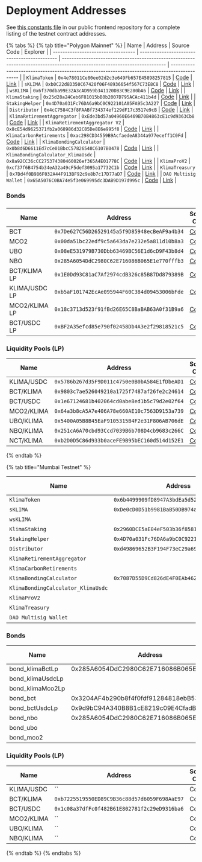 # Deployment Addresses

See [this constants file](https://github.com/KlimaDAO/klimadao/blob/441bb1931a937d263829ca831fa157c652330aea/lib/constants/index.ts#L24) in our public frontend repository for a complete listing of the testnet contract addresses.

{% tabs %}
{% tab title="Polygon Mainnet" %}
| Name                               | Address                                      | Source Code                                                                                                               | Explorer                                                                                      |
| ---------------------------------- | -------------------------------------------- | ------------------------------------------------------------------------------------------------------------------------- | --------------------------------------------------------------------------------------------- |
| `KlimaToken`                       | `0x4e78011Ce80ee02d2c3e649Fb657E45898257815` | [Code](https://github.com/KlimaDAO/klimadao-solidity/blob/main/contracts/tokens/regular/KlimaToken.sol)                   | [Link](https://polygonscan.com/address/0x4e78011ce80ee02d2c3e649fb657e45898257815)            |
| `sKLIMA`                           | `0xb0C22d8D350C67420f06F48936654f567C73E8C8` | [Code](https://github.com/KlimaDAO/klimadao-solidity/blob/main/contracts/tokens/regular/sKlimaToken\_v2.sol)              | [Link](https://polygonscan.com/address/0xb0c22d8d350c67420f06f48936654f567c73e8c8)            |
| `wsKLIMA`                          | `0x6f370dba99E32A3cAD959b341120DB3C9E280bA6` | [Code](https://github.com/KlimaDAO/klimadao-solidity/blob/main/contracts/tokens/regular/wsKLIMA.sol)                      | [Link](https://polygonscan.com/address/0x6f370dba99e32a3cad959b341120db3c9e280ba6)            |
| `KlimaStaking`                     | `0x25d28a24Ceb6F81015bB0b2007D795ACAc411b4d` | [Code](https://github.com/KlimaDAO/klimadao-solidity/blob/main/contracts/staking/regular/KlimaStaking\_v2.sol)            | [Link](https://polygonscan.com/address/0x25d28a24Ceb6F81015bB0b2007D795ACAc411b4d)            |
| `StakingHelper`                    | `0x4D70a031Fc76DA6a9bC0C922101A05FA95c3A227` | [Code](https://github.com/KlimaDAO/klimadao-solidity/blob/main/contracts/staking/regular/StakingHelper.sol)               | [Link](https://polygonscan.com/address/0x4D70a031Fc76DA6a9bC0C922101A05FA95c3A227)            |
| `Distributor`                      | `0x4cC7584C3f8FAABf734374ef129dF17c3517e9cB` | [Code](https://github.com/KlimaDAO/klimadao-solidity/blob/main/contracts/staking/regular/KlimaStakingDistributor\_v4.sol) | [Link](https://polygonscan.com/address/0x4cC7584C3f8FAABf734374ef129dF17c3517e9cB)            |
| `KlimaRetirementAggregator`        | `0xEde3bd57a04960E6469B70B4863cE1c9d9363Cb8` | [Code](https://github.com/KlimaDAO/klimadao-solidity/blob/main/contracts/retirement/KlimaRetirementAggregator.sol)        | [Link](https://polygonscan.com/address/0xEde3bd57a04960E6469B70B4863cE1c9d9363Cb8)            |
| `KlimaRetirementAggregator V2`     | `0x8cE54d9625371fb2a068986d32C85De8E6e995f8` | [Code](https://github.com/KlimaDAO/klimadao-solidity/tree/main/contracts/infinity)                                        | [Link](https://louper.dev/diamond/0x8ce54d9625371fb2a068986d32c85de8e6e995f8?network=polygon) |
| `KlimaCarbonRetirements`           | `0xac298CD34559B9AcfaedeA8344a977eceff1C0Fd` | [Code](https://github.com/KlimaDAO/klimadao-solidity/blob/main/contracts/retirement/KlimaCarbonRetirements.sol)           | [Link](https://polygonscan.com/address/0xac298cd34559b9acfaedea8344a977eceff1c0fd)            |
| `KlimaBondingCalculator`           | `0x0b8d6D6611Ed7cCe01BbcC57826548C6107B0478` | [Code](https://github.com/KlimaDAO/klimadao-solidity/blob/main/contracts/bonds/regular/KlimaBondingCalculator\_v2.sol)    | [Link](https://polygonscan.com/address/0x0b8d6D6611Ed7cCe01BbcC57826548C6107B0478)            |
| `KlimaBondingCalculator_KlimaUsdc` | `0x8a92CC36cCC275374380460026ef365A4E01778C` | [Code](https://polygonscan.com/address/0x8a92CC36cCC275374380460026ef365A4E01778C#code#L1)                                | [Link](https://polygonscan.com/address/0x8a92CC36cCC275374380460026ef365A4E01778C)            |
| `KlimaProV2`                       | `0xcf37f6B4754b34eA32a49cF5def3095a17732C1b` | [Code](https://polygonscan.com/address/0xcf37f6B4754b34eA32a49cF5def3095a17732C1b#code#L1)                                | [Link](https://polygonscan.com/address/0xcf37f6B4754b34eA32a49cF5def3095a17732C1b)            |
| `KlimaTreasury`                    | `0x7Dd4f0B986F032A44F913BF92c9e8b7c17D77aD7` | [Code](https://github.com/KlimaDAO/klimadao-solidity/blob/main/contracts/utils/KlimaTreasury.sol)                         | [Link](https://polygonscan.com/address/0x7Dd4f0B986F032A44F913BF92c9e8b7c17D77aD7)            |
| `DAO Multisig Wallet`              | `0x65A5076C0BA74e5f3e069995dc3DAB9D197d995c` | [Code](https://polygonscan.com/address/0x65a5076c0ba74e5f3e069995dc3dab9d197d995c#code#L1)                                | [Link](https://polygonscan.com/address/0x65a5076c0ba74e5f3e069995dc3dab9d197d995c)            |

### Bonds

###

| Name          | Address                                      | Source Code                                                                                | Explorer                                                                           |
| ------------- | -------------------------------------------- | ------------------------------------------------------------------------------------------ | ---------------------------------------------------------------------------------- |
| BCT           | `0x7De627C56D26529145a5f9D85948ecBeAF9a4b34` | [Code](https://polygonscan.com/address/0x7De627C56D26529145a5f9D85948ecBeAF9a4b34#code#L1) | [Link](https://polygonscan.com/address/0x7De627C56D26529145a5f9D85948ecBeAF9a4b34) |
| MCO2          | `0x00da51bc22edf9c5a643da7e232e5a811d10b8a3` | [Code](https://polygonscan.com/address/0x00da51bc22edf9c5a643da7e232e5a811d10b8a3#code#L1) | [Link](https://polygonscan.com/address/0x00da51bc22edf9c5a643da7e232e5a811d10b8a3) |
| UBO           | `0x08eE531979B730Dbb63469BC56E1d6cD9F43b8d4` | [Code](https://polygonscan.com/address/0x08eE531979B730Dbb63469BC56E1d6cD9F43b8d4#code#L1) | [Link](https://polygonscan.com/address/0x08eE531979B730Dbb63469BC56E1d6cD9F43b8d4) |
| NBO           | `0x285A6054DdC2980C62E716086B065E1e770fffb3` | [Code](https://polygonscan.com/address/0x285A6054DdC2980C62E716086B065E1e770fffb3#code#L1) | [Link](https://polygonscan.com/address/0x285A6054DdC2980C62E716086B065E1e770fffb3) |
| BCT/KLIMA LP  | `0x1E0Dd93C81aC7Af2974cdB326c85B87Dd879389B` | [Code](https://polygonscan.com/address/0x1E0Dd93C81aC7Af2974cdB326c85B87Dd879389B#code#L1) | [Link](https://polygonscan.com/address/0x1E0Dd93C81aC7Af2974cdB326c85B87Dd879389B) |
| KLIMA/USDC LP | `0xb5aF101742EcAe095944F60C384d09453006bFde` | [Code](https://polygonscan.com/address/0xb5aF101742EcAe095944F60C384d09453006bFde#code#L1) | [Link](https://polygonscan.com/address/0xb5aF101742EcAe095944F60C384d09453006bFde) |
| MCO2/KLIMA LP | `0x18c3713d523f91fBd26E65C8BaBAB63A0f31B9a6` | [Code](https://polygonscan.com/address/0x18c3713d523f91fBd26E65C8BaBAB63A0f31B9a6#code#L1) | [Link](https://polygonscan.com/address/0x18c3713d523f91fBd26E65C8BaBAB63A0f31B9a6) |
| BCT/USDC LP   | `0xBF2A35efcd85e790f02458Db4A3e2f29818521c5` | [Code](https://polygonscan.com/address/0xBF2A35efcd85e790f02458Db4A3e2f29818521c5#code#L1) | [Link](https://polygonscan.com/address/0xBF2A35efcd85e790f02458Db4A3e2f29818521c5) |

### Liquidity Pools (LP)

| Name       | Address                                      | Source Code                                                                                | Explorer                                                                           |
| ---------- | -------------------------------------------- | ------------------------------------------------------------------------------------------ | ---------------------------------------------------------------------------------- |
| KLIMA/USDC | `0x5786b267d35F9D011c4750e0B0bA584E1fDbeAD1` | [Code](https://polygonscan.com/address/0x5786b267d35F9D011c4750e0B0bA584E1fDbeAD1#code#L1) | [Link](https://polygonscan.com/address/0x5786b267d35F9D011c4750e0B0bA584E1fDbeAD1) |
| BCT/KLIMA  | `0x9803c7ae526049210a1725f7487af26fe2c24614` | [Code](https://polygonscan.com/address/0x9803c7ae526049210a1725f7487af26fe2c24614#code#L1) | [Link](https://polygonscan.com/address/0x9803c7ae526049210a1725f7487af26fe2c24614) |
| BCT/USDC   | `0x1e67124681b402064cd0abe8ed1b5c79d2e02f64` | [Code](https://polygonscan.com/address/0x1e67124681b402064cd0abe8ed1b5c79d2e02f64#code#L1) | [Link](https://polygonscan.com/address/0x1e67124681b402064cd0abe8ed1b5c79d2e02f64) |
| MCO2/KLIMA | `0x64a3b8cA5A7e406A78e660AE10c7563D9153a739` | [Code](https://polygonscan.com/address/0x64a3b8cA5A7e406A78e660AE10c7563D9153a739#code#L1) | [Link](https://polygonscan.com/address/0x64a3b8cA5A7e406A78e660AE10c7563D9153a739) |
| UBO/KLIMA  | `0x5400A05B8B45EaF9105315B4F2e31F806AB706dE` | [Code](https://polygonscan.com/address/0x5400A05B8B45EaF9105315B4F2e31F806AB706dE#code#L1) | [Link](https://polygonscan.com/address/0x5400A05B8B45EaF9105315B4F2e31F806AB706dE) |
| NBO/KLIMA  | `0x251cA6A70cbd93Ccd7039B6b708D4cb9683c266C` | [Code](https://polygonscan.com/address/0x251cA6A70cbd93Ccd7039B6b708D4cb9683c266C#code#L1) | [Link](https://polygonscan.com/address/0x251cA6A70cbd93Ccd7039B6b708D4cb9683c266C) |
| NCT/KLIMA  | `0xb2D0D5C86d933b0aceFE9B95bEC160d514d152E1` | [Code](https://polygonscan.com/address/0xb2d0d5c86d933b0acefe9b95bec160d514d152e1#code)    | [Link](https://polygonscan.com/address/0xb2d0d5c86d933b0acefe9b95bec160d514d152e1) |


{% endtab %}

{% tab title="Mumbai Testnet" %}


| Name                               | Address                                      | Source Code                                                                                                               | Explorer                                                                                  |
| ---------------------------------- | -------------------------------------------- | ------------------------------------------------------------------------------------------------------------------------- | ----------------------------------------------------------------------------------------- |
| `KlimaToken`                       | `0x6b4499909fD8947A3bdEa5d524Fb3697018fC750` | [Code](https://mumbai.polygonscan.com/address/0x6b4499909fD8947A3bdEa5d524Fb3697018fC750#code#L1)                         | [Link](https://mumbai.polygonscan.com/address/0x6b4499909fD8947A3bdEa5d524Fb3697018fC750) |
| `sKLIMA`                           | `0xDe0cD0D51b9981BaB50DB974a1877c1C01b86e91` | [Code](https://mumbai.polygonscan.com/address/0xDe0cD0D51b9981BaB50DB974a1877c1C01b86e91#code#L1)                         | [Link](https://mumbai.polygonscan.com/address/0xDe0cD0D51b9981BaB50DB974a1877c1C01b86e91) |
| `wsKLIMA`                          |                                              | Code                                                                                                                      | Link                                                                                      |
| `KlimaStaking`                     | `0x2960DCE5aE04eF503b36f8581EA5Ac5238632092` | [Code](https://github.com/KlimaDAO/klimadao-solidity/blob/main/contracts/staking/regular/KlimaStaking\_v2.sol)            | [Link](https://mumbai.polygonscan.com/address/0x2960DCE5aE04eF503b36f8581EA5Ac5238632092) |
| `StakingHelper`                    | `0x4D70a031Fc76DA6a9bC0C922101A05FA95c3A227` | [Code](https://github.com/KlimaDAO/klimadao-solidity/blob/main/contracts/staking/regular/StakingHelper.sol)               | [Link](https://mumbai.polygonscan.com/address/0x4D70a031Fc76DA6a9bC0C922101A05FA95c3A227) |
| `Distributor`                      | `0xd49869652B3F194F73eC29a6954bC5DE6baeA8b8` | [Code](https://github.com/KlimaDAO/klimadao-solidity/blob/main/contracts/staking/regular/KlimaStakingDistributor\_v4.sol) | [Link](https://mumbai.polygonscan.com/address/0xd49869652B3F194F73eC29a6954bC5DE6baeA8b8) |
| `KlimaRetirementAggregator`        |                                              | Code                                                                                                                      | Link                                                                                      |
| `KlimaCarbonRetirements`           |                                              | Code                                                                                                                      | Link                                                                                      |
| `KlimaBondingCalculator`           | `0x7087D55D9Cd826dE4F0EAb4625698FF641Bd342a` | [Code](https://github.com/KlimaDAO/klimadao-solidity/blob/main/contracts/bonds/regular/KlimaBondingCalculator.sol)        | [Link](https://mumbai.polygonscan.com/address/0x7087D55D9Cd826dE4F0EAb4625698FF641Bd342a) |
| `KlimaBondingCalculator_KlimaUsdc` |                                              | Code                                                                                                                      | Link                                                                                      |
| `KlimaProV2`                       |                                              | Code                                                                                                                      | Link                                                                                      |
| `KlimaTreasury`                    |                                              | Code                                                                                                                      | Link                                                                                      |
| `DAO Multisig Wallet`              |                                              | Code                                                                                                                      | Link                                                                                      |

### Bonds



| Name              | Address                                    | Source Code                                                                                       | Explorer                                                                                  |
| ----------------- | ------------------------------------------ | ------------------------------------------------------------------------------------------------- | ----------------------------------------------------------------------------------------- |
| bond\_klimaBctLp  | 0x285A6054DdC2980C62E716086B065E1e770fffb3 | [Code](https://mumbai.polygonscan.com/address/0x285A6054DdC2980C62E716086B065E1e770fffb3#code#L1) | [Link](https://mumbai.polygonscan.com/address/0x285A6054DdC2980C62E716086B065E1e770fffb3) |
| bond\_klimaUsdcLp |                                            | Code                                                                                              | Link                                                                                      |
| bond\_klimaMco2Lp |                                            | Code                                                                                              | Link                                                                                      |
| bond\_bct         | 0x3204AF4b290b8f4f0fdf91284818ebB53b90459c | [Code](https://mumbai.polygonscan.com/address/0x3204AF4b290b8f4f0fdf91284818ebB53b90459c#code#L1) | [Link](https://mumbai.polygonscan.com/address/0x3204AF4b290b8f4f0fdf91284818ebB53b90459c) |
| bond\_bctUsdcLp   | 0x9d9bC94A340B8B1cE8219c09E4CfadB9582BfAe1 | Code                                                                                              | [Link](https://mumbai.polygonscan.com/address/0x9d9bC94A340B8B1cE8219c09E4CfadB9582BfAe1) |
| bond\_nbo         | 0x285A6054DdC2980C62E716086B065E1e770fffb3 | [Code](https://mumbai.polygonscan.com/address/0x285A6054DdC2980C62E716086B065E1e770fffb3#code#L1) | [Link](https://mumbai.polygonscan.com/address/0x285A6054DdC2980C62E716086B065E1e770fffb3) |
| bond\_ubo         |                                            | Code                                                                                              | Link                                                                                      |
| bond\_mco2        |                                            | Code                                                                                              | Link                                                                                      |

### Liquidity Pools (LP)



| Name       | Address                                      | Source Code | Explorer |
| ---------- | -------------------------------------------- | ----------- | -------- |
| KLIMA/USDC | ``                                           | Code        | Link     |
| BCT/KLIMA  | `0xb7225519550ED89C9B36c88d57d6059F698AaE97` | Code        | Link     |
| BCT/USDC   | `0x1c08a37dfFc0f482B61E802781f2c29eD9316ba6` | Code        | Link     |
| MCO2/KLIMA | ``                                           | Code        | Link     |
| UBO/KLIMA  | ``                                           | Code        | Link     |
| NBO/KLIMA  | ``                                           | Code        | Link     |
{% endtab %}
{% endtabs %}
